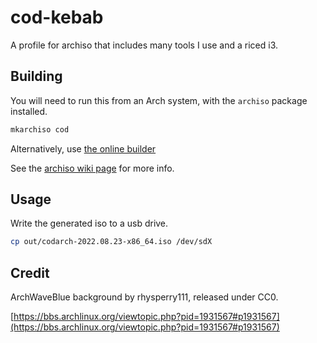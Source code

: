 # cod-kebab

A profile for archiso that includes many tools I use and a riced i3.

## Building

You will need to run this from an Arch system, with the `archiso` package installed.

```bash
mkarchiso cod
```

Alternatively, use [the online builder](https://colab.research.google.com/github/tallero/archiso-profiles/)

See the [archiso wiki page](https://wiki.archlinux.org/title/Archiso) for more info.

## Usage

Write the generated iso to a usb drive.

```bash
cp out/codarch-2022.08.23-x86_64.iso /dev/sdX
```

## Credit

ArchWaveBlue background by rhysperry111, released under CC0.

[https://bbs.archlinux.org/viewtopic.php?pid=1931567#p1931567](https://bbs.archlinux.org/viewtopic.php?pid=1931567#p1931567)
